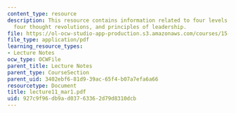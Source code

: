 ```yaml
---
content_type: resource
description: This resource contains information related to four levels of quality,
  four thought revolutions, and principles of leadership.
file: https://ol-ocw-studio-app-production.s3.amazonaws.com/courses/15-760a-operations-management-spring-2002/927c9f96db9ad03763362d79d8310dcb_lecture11_mar1.pdf
file_type: application/pdf
learning_resource_types:
- Lecture Notes
ocw_type: OCWFile
parent_title: Lecture Notes
parent_type: CourseSection
parent_uid: 3402ebf6-81d9-39ac-65f4-b07a7efa6a66
resourcetype: Document
title: lecture11_mar1.pdf
uid: 927c9f96-db9a-d037-6336-2d79d8310dcb
---
```

